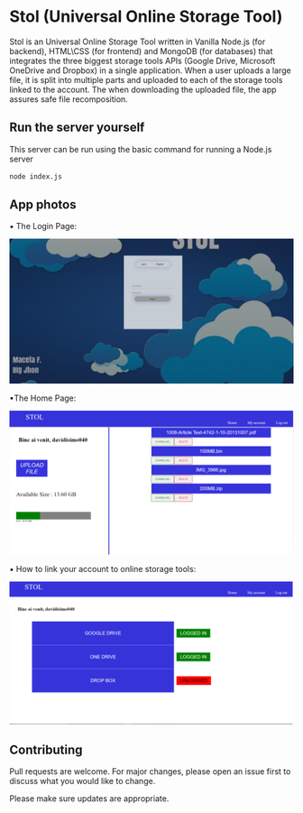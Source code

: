 # Stol (Universal Online Storage Tool)

Stol  is an Universal Online Storage Tool written in Vanilla Node.js (for backend), HTML\CSS (for frontend)  and MongoDB (for databases) that integrates the three biggest storage tools APIs (Google Drive, Microsoft OneDrive and Dropbox) in a single application. When a user uploads a large file, it is split into multiple parts and uploaded to each of the storage tools linked to the account. The when downloading the uploaded file, the app assures safe file recomposition.

## Run the server yourself

This server can be run using the basic command for running a Node.js server

```bash
node index.js
```

## App photos

▪ The Login Page:

![image info](./presentation/userGuide/images/loginPage.png)

▪The Home Page:

![image info](./presentation/userGuide/images/homePage.png)

▪ How to link your account to online storage tools:

![image info](./presentation/userGuide/images/myaccount.png)


## Contributing
Pull requests are welcome. For major changes, please open an issue first to discuss what you would like to change.

Please make sure updates are appropriate.
